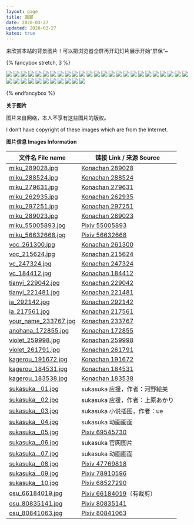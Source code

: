 ```yaml
---
layout: page
title: 画廊
date: 2020-03-27
updated: 2020-03-27
katex: true
---
```


来欣赏本站的背景图片！可以把浏览器全屏再开幻灯片展示开始“屏保”~

{% fancybox stretch, 3 %}

![](https://cdn.jsdelivr.net/gh/Sweetlemon39/Sweetlemon39.github.io@dev/images/bg/vc_247324.jpg)
![](https://cdn.jsdelivr.net/gh/Sweetlemon39/Sweetlemon39.github.io@dev/images/bg/violet_259998.jpg)
![](https://cdn.jsdelivr.net/gh/Sweetlemon39/Sweetlemon39.github.io@dev/images/bg/sukasuka__07.jpg)
![](https://cdn.jsdelivr.net/gh/Sweetlemon39/Sweetlemon39.github.io@dev/images/bg/sukasuka__06.jpg)
![](https://cdn.jsdelivr.net/gh/Sweetlemon39/Sweetlemon39.github.io@dev/images/bg/sukasuka__03.jpg)
![](https://cdn.jsdelivr.net/gh/Sweetlemon39/Sweetlemon39.github.io@dev/images/bg/your_name_233767.jpg)
![](https://cdn.jsdelivr.net/gh/Sweetlemon39/Sweetlemon39.github.io@dev/images/bg/sukasuka__05.jpg)
![](https://cdn.jsdelivr.net/gh/Sweetlemon39/Sweetlemon39.github.io@dev/images/bg/kagerou_183538.jpg)
![](https://cdn.jsdelivr.net/gh/Sweetlemon39/Sweetlemon39.github.io@dev/images/bg/miku_262935.jpg)
![](https://cdn.jsdelivr.net/gh/Sweetlemon39/Sweetlemon39.github.io@dev/images/bg/sukasuka__01.jpg)
![](https://cdn.jsdelivr.net/gh/Sweetlemon39/Sweetlemon39.github.io@dev/images/bg/tianyi_221481.jpg)
![](https://cdn.jsdelivr.net/gh/Sweetlemon39/Sweetlemon39.github.io@dev/images/bg/miku_289028.jpg)
![](https://cdn.jsdelivr.net/gh/Sweetlemon39/Sweetlemon39.github.io@dev/images/bg/kagerou_184531.jpg)
![](https://cdn.jsdelivr.net/gh/Sweetlemon39/Sweetlemon39.github.io@dev/images/bg/ia_292142.jpg)
![](https://cdn.jsdelivr.net/gh/Sweetlemon39/Sweetlemon39.github.io@dev/images/bg/vc_184412.jpg)
![](https://cdn.jsdelivr.net/gh/Sweetlemon39/Sweetlemon39.github.io@dev/images/bg/tianyi_229042.jpg)
![](https://cdn.jsdelivr.net/gh/Sweetlemon39/Sweetlemon39.github.io@dev/images/bg/sukasuka__02.jpg)
![](https://cdn.jsdelivr.net/gh/Sweetlemon39/Sweetlemon39.github.io@dev/images/bg/miku_288524.jpg)
![](https://cdn.jsdelivr.net/gh/Sweetlemon39/Sweetlemon39.github.io@dev/images/bg/sukasuka__04.jpg)
![](https://cdn.jsdelivr.net/gh/Sweetlemon39/Sweetlemon39.github.io@dev/images/bg/anohana_172855.jpg)
![](https://cdn.jsdelivr.net/gh/Sweetlemon39/Sweetlemon39.github.io@dev/images/bg/miku_279631.jpg)
![](https://cdn.jsdelivr.net/gh/Sweetlemon39/Sweetlemon39.github.io@dev/images/bg/sukasuka__08.jpg)
![](https://cdn.jsdelivr.net/gh/Sweetlemon39/Sweetlemon39.github.io@dev/images/bg/kagerou_191672.jpg)
![](https://cdn.jsdelivr.net/gh/Sweetlemon39/Sweetlemon39.github.io@dev/images/bg/violet_261791.jpg)
![](https://cdn.jsdelivr.net/gh/Sweetlemon39/Sweetlemon39.github.io@dev/images/bg/ia_217561.jpg)
![](https://cdn.jsdelivr.net/gh/Sweetlemon39/Sweetlemon39.github.io@dev/images/bg/miku_297251.jpg)
![](https://cdn.jsdelivr.net/gh/Sweetlemon39/Sweetlemon39.github.io@dev/images/bg/voc_261300.jpg)
![](https://cdn.jsdelivr.net/gh/Sweetlemon39/Sweetlemon39.github.io@dev/images/bg/miku_289023.jpg)
![](https://cdn.jsdelivr.net/gh/Sweetlemon39/Sweetlemon39.github.io@dev/images/bg/sukasuka__09.jpg)
![](https://cdn.jsdelivr.net/gh/Sweetlemon39/Sweetlemon39.github.io@dev/images/bg/sukasuka__10.jpg)
![](https://cdn.jsdelivr.net/gh/Sweetlemon39/Sweetlemon39.github.io@dev/images/bg/miku_55005893.jpg)
![](https://cdn.jsdelivr.net/gh/Sweetlemon39/Sweetlemon39.github.io@dev/images/bg/voc_215624.jpg)
![](https://cdn.jsdelivr.net/gh/Sweetlemon39/Sweetlemon39.github.io@dev/images/bg/miku_56632668.jpg)
![](https://cdn.jsdelivr.net/gh/Sweetlemon39/Sweetlemon39.github.io@dev/images/bg/osu_66184019.jpg)
![](https://cdn.jsdelivr.net/gh/Sweetlemon39/Sweetlemon39.github.io@dev/images/bg/osu_80835141.jpg)
![](https://cdn.jsdelivr.net/gh/Sweetlemon39/Sweetlemon39.github.io@dev/images/bg/osu_80841063.jpg)

{% endfancybox %}

**关于图片**

图片来自网络，本人不享有这些图片的版权。

I don’t have copyright of these images which are from the Internet.

**图片信息 Images Information**

| 文件名 File name                                             | 链接 Link / 来源 Source                                      |
| ------------------------------------------------------------ | ------------------------------------------------------------ |
| [miku_289028.jpg](https://cdn.jsdelivr.net/gh/Sweetlemon39/Sweetlemon39.github.io@dev/images/bg/miku_289028.jpg) | [Konachan 289028](https://konachan.net/post/show/289028/animal-cat-clouds-hatsune_miku-long_hair-scenic-sk) |
| [miku_288524.jpg](https://cdn.jsdelivr.net/gh/Sweetlemon39/Sweetlemon39.github.io@dev/images/bg/miku_288524.jpg) | [Konachan 288524](https://konachan.net/post/show/288524/animal-bottle_miku-fish-hatsune_miku-school_unifor) |
| [miku_279631.jpg](https://cdn.jsdelivr.net/gh/Sweetlemon39/Sweetlemon39.github.io@dev/images/bg/miku_279631.jpg) | [Konachan 279631](https://konachan.net/post/show/279631/flowers-green_eyes-green_hair-hatsune_miku-long_ha) |
| [miku_262935.jpg](https://cdn.jsdelivr.net/gh/Sweetlemon39/Sweetlemon39.github.io@dev/images/bg/miku_262935.jpg) | [Konachan 262935](https://konachan.net/post/show/262935/blush-bow-cherry_blossoms-dress-flowers-garter-gra) |
| [miku_297251.jpg](https://cdn.jsdelivr.net/gh/Sweetlemon39/Sweetlemon39.github.io@dev/images/bg/miku_297251.jpg) | [Konachan 297251](https://konachan.net/post/show/297251/blue_hair-blush-bow-brown_eyes-cape-close-gloves-h) |
| [miku_289023.jpg](https://cdn.jsdelivr.net/gh/Sweetlemon39/Sweetlemon39.github.io@dev/images/bg/miku_289023.jpg) | [Konachan 289023](https://konachan.net/post/show/289023/blue_eyes-blue_hair-close-flowers-gin_-oyoyo-hatsu) |
| [miku_55005893.jpg](https://cdn.jsdelivr.net/gh/Sweetlemon39/Sweetlemon39.github.io@dev/images/bg/miku_55005893.jpg) | [Pixiv 55005893](https://www.pixiv.net/artworks/55005893)    |
| [miku_56632668.jpg](https://cdn.jsdelivr.net/gh/Sweetlemon39/Sweetlemon39.github.io@dev/images/bg/miku_56632668.jpg) | [Pixiv 56632668](https://www.pixiv.net/artworks/56632668)    |
| [voc_261300.jpg](https://cdn.jsdelivr.net/gh/Sweetlemon39/Sweetlemon39.github.io@dev/images/bg/voc_261300.jpg) | [Konachan 261300](https://konachan.net/post/show/261300/aqua_eyes-aqua_hair-blonde_hair-breasts-brown_eyes) |
| [voc_215624.jpg](https://cdn.jsdelivr.net/gh/Sweetlemon39/Sweetlemon39.github.io@dev/images/bg/voc_215624.jpg) | [Konachan 215624](https://konachan.com/post/show/215624/blonde_hair-hoodie-kagamine_len-kagamine_rin-male-) |
| [vc_247324.jpg](https://cdn.jsdelivr.net/gh/Sweetlemon39/Sweetlemon39.github.io@dev/images/bg/vc_247324.jpg) | [Konachan 247324](https://konachan.net/post/show/247324/2girls-brown_eyes-brown_hair-butterfly-clouble-clo) |
| [vc_184412.jpg](https://cdn.jsdelivr.net/gh/Sweetlemon39/Sweetlemon39.github.io@dev/images/bg/vc_184412.jpg) | [Konachan 184412](https://konachan.net/post/show/184412/2girls-braids-brown_eyes-brown_hair-dress-feng_you) |
| [tianyi_229042.jpg](https://cdn.jsdelivr.net/gh/Sweetlemon39/Sweetlemon39.github.io@dev/images/bg/tianyi_229042.jpg) | [Konachan 229042](https://konachan.net/post/show/229042/luo_tianyi-vocaloid-vocaloid_china-yyb) |
| [tianyi_221481.jpg](https://cdn.jsdelivr.net/gh/Sweetlemon39/Sweetlemon39.github.io@dev/images/bg/tianyi_221481.jpg) | [Konachan 221481](https://konachan.net/post/show/221481/luo_tianyi-tagme_-artist-vocaloid-vocaloid_china) |
| [ia_292142.jpg](https://cdn.jsdelivr.net/gh/Sweetlemon39/Sweetlemon39.github.io@dev/images/bg/ia_292142.jpg) | [Konachan 292142](https://konachan.net/post/show/292142/blue_eyes-haru_aki-ia-long_hair-pink_hair-skirt-th) |
| [ia_217561.jpg](https://cdn.jsdelivr.net/gh/Sweetlemon39/Sweetlemon39.github.io@dev/images/bg/ia_217561.jpg) | [Konachan 217561](https://konachan.net/post/show/217561/braids-clouds-ia-long_hair-polychromatic-school_un) |
| [your_name_233767.jpg](https://cdn.jsdelivr.net/gh/Sweetlemon39/Sweetlemon39.github.io@dev/images/bg/your_name_233767.jpg) | [Konachan 233767](https://konachan.net/post/show/233767/black_hair-blue_eyes-brown_eyes-building-hoodie-ki) |
| [anohana_172855.jpg](https://cdn.jsdelivr.net/gh/Sweetlemon39/Sweetlemon39.github.io@dev/images/bg/anohana_172855.jpg) | [Konachan 172855](https://konachan.net/post/show/172855/ano_hi_mita_hana_no_namae_wo_bokutachi_wa_mada_shi) |
| [violet_259998.jpg](https://cdn.jsdelivr.net/gh/Sweetlemon39/Sweetlemon39.github.io@dev/images/bg/violet_259998.jpg) | [Konachan 259998](https://konachan.net/post/show/259998/2girls-animal-aqua_eyes-bird-blonde_hair-braids-bu) |
| [violet_261791.jpg](https://cdn.jsdelivr.net/gh/Sweetlemon39/Sweetlemon39.github.io@dev/images/bg/violet_261791.jpg) | [Konachan 261791](https://konachan.net/post/show/261791/animal-bird-blonde_hair-blue_eyes-dress-flowers-lo) |
| [kagerou_191672.jpg](https://cdn.jsdelivr.net/gh/Sweetlemon39/Sweetlemon39.github.io@dev/images/bg/kagerou_191672.jpg) | [Konachan 191672](https://konachan.net/post/show/191672/brown_hair-kagerou_project-kent-red_eyes-scarf-sch) |
| [kagerou_184531.jpg](https://cdn.jsdelivr.net/gh/Sweetlemon39/Sweetlemon39.github.io@dev/images/bg/kagerou_184531.jpg) | [Konachan 184531](https://konachan.net/post/show/184531/blush-brown_hair-flywinga7-kagerou_project-long_ha) |
| [kagerou_183538.jpg](https://cdn.jsdelivr.net/gh/Sweetlemon39/Sweetlemon39.github.io@dev/images/bg/kagerou_183538.jpg) | [Konachan 183538](https://konachan.net/post/show/183538/kagerou_project-kisaragi_shintaro-scarf-school_uni) |
| [sukasuka__01.jpg](https://cdn.jsdelivr.net/gh/Sweetlemon39/Sweetlemon39.github.io@dev/images/bg/sukasuka__01.jpg) | sukasuka 应援，作者：河野絵美                                |
| [sukasuka__02.jpg](https://cdn.jsdelivr.net/gh/Sweetlemon39/Sweetlemon39.github.io@dev/images/bg/sukasuka__02.jpg) | sukasuka 应援，作者：上原あかり                              |
| [sukasuka__03.jpg](https://cdn.jsdelivr.net/gh/Sweetlemon39/Sweetlemon39.github.io@dev/images/bg/sukasuka__03.jpg) | sukasuka 小说插图，作者：ue                                  |
| [sukasuka__04.jpg](https://cdn.jsdelivr.net/gh/Sweetlemon39/Sweetlemon39.github.io@dev/images/bg/sukasuka__04.jpg) | sukasuka 动画画面                                            |
| [sukasuka__05.jpg](https://cdn.jsdelivr.net/gh/Sweetlemon39/Sweetlemon39.github.io@dev/images/bg/sukasuka__05.jpg) | [Pixiv 69545730](https://www.pixiv.net/artworks/69545730)    |
| [sukasuka__06.jpg](https://cdn.jsdelivr.net/gh/Sweetlemon39/Sweetlemon39.github.io@dev/images/bg/sukasuka__06.jpg) | sukasuka 官网图片                                            |
| [sukasuka__07.jpg](https://cdn.jsdelivr.net/gh/Sweetlemon39/Sweetlemon39.github.io@dev/images/bg/sukasuka__07.jpg) | sukasuka 动画画面                                            |
| [sukasuka__08.jpg](https://cdn.jsdelivr.net/gh/Sweetlemon39/Sweetlemon39.github.io@dev/images/bg/sukasuka__08.jpg) | [Pixiv 47769818](https://www.pixiv.net/artworks/47769818)    |
| [sukasuka__09.jpg](https://cdn.jsdelivr.net/gh/Sweetlemon39/Sweetlemon39.github.io@dev/images/bg/sukasuka__09.jpg) | [Pixiv 78910596](https://www.pixiv.net/artworks/78910596)    |
| [sukasuka__10.jpg](https://cdn.jsdelivr.net/gh/Sweetlemon39/Sweetlemon39.github.io@dev/images/bg/sukasuka__10.jpg) | [Pixiv 68527290](https://www.pixiv.net/artworks/68527290)    |
| [osu_66184019.jpg](https://cdn.jsdelivr.net/gh/Sweetlemon39/Sweetlemon39.github.io@dev/images/bg/osu_66184019.jpg) | [Pixiv 66184019](https://www.pixiv.net/artworks/66184019)（有裁剪） |
| [osu_80835141.jpg](https://cdn.jsdelivr.net/gh/Sweetlemon39/Sweetlemon39.github.io@dev/images/bg/osu_80835141.jpg) | [Pixiv 80835141](https://www.pixiv.net/artworks/80835141)    |
| [osu_80841063.jpg](https://cdn.jsdelivr.net/gh/Sweetlemon39/Sweetlemon39.github.io@dev/images/bg/osu_80841063.jpg) | [Pixiv 80841063](https://www.pixiv.net/artworks/80841063)    |

